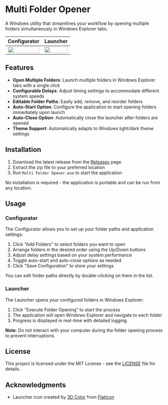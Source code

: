 # Multi Folder Opener

A Windows utility that streamlines your workflow by opening multiple folders simultaneously in Windows Explorer tabs.

| Configurator | Launcher |
|---------|---------|
| <img src="https://github.com/user-attachments/assets/378d4439-886b-448b-95d9-03d40569db26" width="100%"> | <img src="https://github.com/user-attachments/assets/f7918855-0c48-4843-84cd-39602b739d42" width="100%"> |


## Features

- **Open Multiple Folders**: Launch multiple folders in Windows Explorer tabs with a single click
- **Configurable Delays**: Adjust timing settings to accommodate different system speeds
- **Editable Folder Paths**: Easily add, remove, and reorder folders
- **Auto-Start Option**: Configure the application to start opening folders immediately upon launch
- **Auto-Close Option**: Automatically close the launcher after folders are opened
- **Theme Support**: Automatically adapts to Windows light/dark theme settings

## Installation

1. Download the latest release from the [Releases](https://github.com/Avaxerrr/Multi-Folder-Opener/releases) page
2. Extract the zip file to your preferred location
3. Run `Multi Folder Opener.exe` to start the application

No installation is required - the application is portable and can be run from any location.

## Usage

### Configurator

The Configurator allows you to set up your folder paths and application settings:

1. Click "Add Folders" to select folders you want to open
2. Arrange folders in the desired order using the Up/Down buttons
3. Adjust delay settings based on your system performance
4. Toggle auto-start and auto-close options as needed
5. Click "Save Configuration" to store your settings

You can edit folder paths directly by double-clicking on them in the list.

### Launcher

The Launcher opens your configured folders in Windows Explorer:

1. Click "Execute Folder Opening" to start the process
2. The application will open Windows Explorer and navigate to each folder
3. Progress is displayed in real-time with detailed logging

**Note**: Do not interact with your computer during the folder opening process to prevent interruptions.

## License

This project is licensed under the MIT License - see the [LICENSE](license.md) file for details.

## Acknowledgments

- Launcher icon created by [3D Color](https://www.flaticon.com/authors/3d/color/) from [Flaticon](https://www.flaticon.com/)
